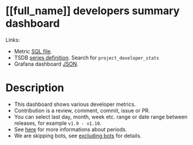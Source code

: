 <h1 id="dashboard-header">[[full_name]] developers summary dashboard</h1>
<p>Links:</p>
<ul>
<li>Metric <a href="https://github.com/cncf/devstats/blob/master/metrics/shared/project_developer_stats.sql" target="_blank">SQL file</a>.</li>
<li>TSDB <a href="https://github.com/cncf/devstats/blob/master/metrics/shared/metrics.yaml" target="_blank">series definition</a>. Search for <code>project_developer_stats</code></li>
<li>Grafana dashboard <a href="https://github.com/cncf/devstats/blob/master/grafana/dashboards/[[lower_name]]/developers-summary.json" target="_blank">JSON</a>.</li>
</ul>
<h1 id="description">Description</h1>
<ul>
<li>This dashboard shows various developer metrics.</li>
<li>Contribution is a review, comment, commit, issue or PR.</li>
<li>You can select last day, month, week etc. range or date range between releases, for example <code>v1.9 - v1.10</code>.</li>
<li>See <a href="https://github.com/cncf/devstats/blob/master/docs/periods.md" target="_blank">here</a> for more informations about periods.</li>
<li>We are skipping bots, see <a href="https://github.com/cncf/devstats/blob/master/docs/excluding_bots.md" target="_blank">excluding bots</a> for details.</li>
</ul>
